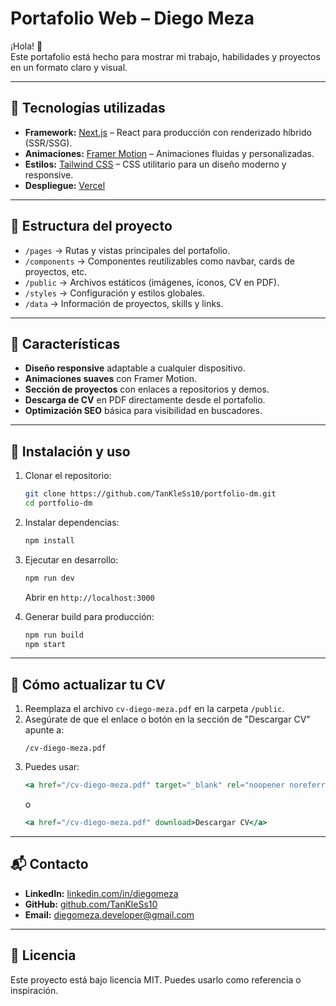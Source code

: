 # Portafolio Web – Diego Meza

¡Hola! 👋  
Este portafolio está hecho para mostrar mi trabajo, habilidades y proyectos en un formato claro y visual.

---

## 🚀 Tecnologías utilizadas

- **Framework:** [Next.js](https://nextjs.org/) – React para producción con renderizado híbrido (SSR/SSG).
- **Animaciones:** [Framer Motion](https://www.framer.com/motion/) – Animaciones fluidas y personalizadas.
- **Estilos:** [Tailwind CSS](https://tailwindcss.com/) – CSS utilitario para un diseño moderno y responsive.
- **Despliegue:** [Vercel](https://vercel.com/home)

---

## 📂 Estructura del proyecto

- `/pages` → Rutas y vistas principales del portafolio.
- `/components` → Componentes reutilizables como navbar, cards de proyectos, etc.
- `/public` → Archivos estáticos (imágenes, íconos, CV en PDF).
- `/styles` → Configuración y estilos globales.
- `/data` → Información de proyectos, skills y links.

---

## 📄 Características

- **Diseño responsive** adaptable a cualquier dispositivo.
- **Animaciones suaves** con Framer Motion.
- **Sección de proyectos** con enlaces a repositorios y demos.
- **Descarga de CV** en PDF directamente desde el portafolio.
- **Optimización SEO** básica para visibilidad en buscadores.

---

## 🔧 Instalación y uso

1. Clonar el repositorio:
    ```bash
    git clone https://github.com/TanKleSs10/portfolio-dm.git
    cd portfolio-dm
    ```

2. Instalar dependencias:
    ```bash
    npm install
    ```

3. Ejecutar en desarrollo:
    ```bash
    npm run dev
    ```
    Abrir en `http://localhost:3000`

4. Generar build para producción:
    ```bash
    npm run build
    npm start
    ```

---

## 📂 Cómo actualizar tu CV

1. Reemplaza el archivo `cv-diego-meza.pdf` en la carpeta `/public`.
2. Asegúrate de que el enlace o botón en la sección de "Descargar CV" apunte a:
    ```
    /cv-diego-meza.pdf
    ```
3. Puedes usar:
    ```jsx
    <a href="/cv-diego-meza.pdf" target="_blank" rel="noopener noreferrer">Ver CV</a>
    ```
    o  
    ```jsx
    <a href="/cv-diego-meza.pdf" download>Descargar CV</a>
    ```

---

## 📬 Contacto

- **LinkedIn:** [linkedin.com/in/diegomeza](https://www.linkedin.com/in/diego-meza-365489212/)
- **GitHub:** [github.com/TanKleSs10](https://github.com/TanKleSs10)
- **Email:** diegomeza.developer@gmail.com

---

## 📜 Licencia

Este proyecto está bajo licencia MIT. Puedes usarlo como referencia o inspiración.
